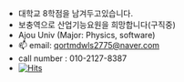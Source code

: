 -   대학교 8학점을 남겨두고있습니다.
-   보충역으로 산업기능요원을 희망합니다(구직중)
-   Ajou Univ (Major: Physics, software)
- 📫 email: qortmdwls2775@naver.com
-    call number : 010-2127-8387
-    [![Hits](https://hits.seeyoufarm.com/api/count/incr/badge.svg?url=https%3A%2F%2Fgithub.com%2FBaxDailyGit&count_bg=%23707070&title_bg=%23555555&icon=github.svg&icon_color=%23E7E7E7&title=hits&edge_flat=false)](https://hits.seeyoufarm.com)



